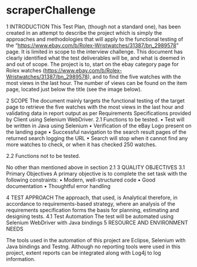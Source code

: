 # scraperChallenge

1 INTRODUCTION This Test Plan, (though not a standard one), has been created in an attempt to describe the project which is simply the approaches and methodologies that will apply to the functional testing of the “https://www.ebay.com/b/Rolex-Wristwatches/31387/bn_2989578" page. It is limited in scope to the interview challenge. This document has clearly identified what the test deliverables will be, and what is deemed in and out of scope. The project is to, start on the ebay category page for Rolex watches (https://www.ebay.com/b/Rolex-Wristwatches/31387/bn_2989578), and to find the five watches with the most views in the last hour. The number of views can be found on the item page, located just below the title (see the image below).

2 SCOPE The document mainly targets the functional testing of the target page to retrieve the five watches with the most views in the last hour and validating data in report output as per Requirements Specifications provided by Client using Selenium WebDriver. 2.1 Functions to be tested. • Test will be written in Java using Selenium • Verification of the eBay Logo present on the landing page • Successful navigation to the search result pages of the returned search logging the URL • Search will stop when it cannot find any more watches to check, or when it has checked 250 watches.

2.2 Functions not to be tested.

No other than mentioned above in section 2.1 3 QUALITY OBJECTIVES 3.1 Primary Objectives A primary objective is to complete the set task with the following constraints: • Modern, well-structured code • Good documentation • Thoughtful error handling

4 TEST APPROACH The approach, that used, is Analytical therefore, in accordance to requirements-based strategy, where an analysis of the requirements specification forms the basis for planning, estimating and designing tests. 4.1 Test Automation The test will be automated using Selenium WebDriver with Java bindings 5 RESOURCE AND ENVIRONMENT NEEDS

The tools used in the automation of this project are Eclipse, Selenium with Java bindings and Testng. Although no reporting tools were used in this project, extent reports can be integrated along with Log4j to log information.
